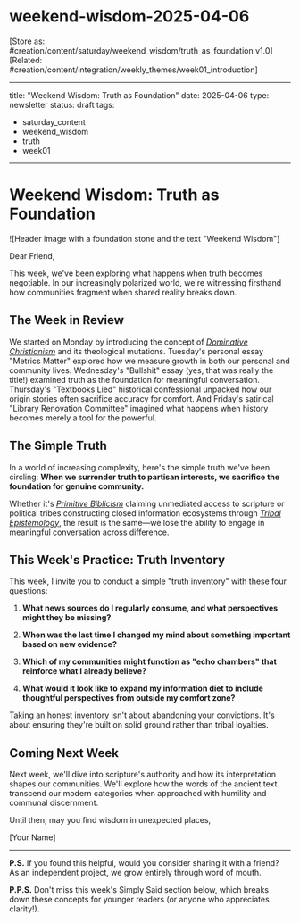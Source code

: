 # weekend-wisdom-2025-04-06
[Store as: #creation/content/saturday/weekend_wisdom/truth_as_foundation v1.0]
[Related: #creation/content/integration/weekly_themes/week01_introduction]

---
title: "Weekend Wisdom: Truth as Foundation"
date: 2025-04-06
type: newsletter
status: draft
tags:
  - saturday_content
  - weekend_wisdom
  - truth
  - week01
---

# Weekend Wisdom: Truth as Foundation

![Header image with a foundation stone and the text "Weekend Wisdom"]

Dear Friend,

This week, we've been exploring what happens when truth becomes negotiable. In our increasingly polarized world, we're witnessing firsthand how communities fragment when shared reality breaks down.

## The Week in Review

We started on Monday by introducing the concept of <a href="/p/lexicon-dominative-christianism"><i>Dominative Christianism</i></a> and its theological mutations. Tuesday's personal essay "Metrics Matter" explored how we measure growth in both our personal and community lives. Wednesday's "Bullshit" essay (yes, that was really the title!) examined truth as the foundation for meaningful conversation. Thursday's "Textbooks Lied" historical confessional unpacked how our origin stories often sacrifice accuracy for comfort. And Friday's satirical "Library Renovation Committee" imagined what happens when history becomes merely a tool for the powerful.

## The Simple Truth

In a world of increasing complexity, here's the simple truth we've been circling: **When we surrender truth to partisan interests, we sacrifice the foundation for genuine community.**

Whether it's <a href="/p/lexicon-primitive-biblicism"><i>Primitive Biblicism</i></a> claiming unmediated access to scripture or political tribes constructing closed information ecosystems through <a href="/p/lexicon-tribal-epistemology"><i>Tribal Epistemology</i></a>, the result is the same—we lose the ability to engage in meaningful conversation across difference.

## This Week's Practice: Truth Inventory

This week, I invite you to conduct a simple "truth inventory" with these four questions:

1. **What news sources do I regularly consume, and what perspectives might they be missing?**

2. **When was the last time I changed my mind about something important based on new evidence?**

3. **Which of my communities might function as "echo chambers" that reinforce what I already believe?**

4. **What would it look like to expand my information diet to include thoughtful perspectives from outside my comfort zone?**

Taking an honest inventory isn't about abandoning your convictions. It's about ensuring they're built on solid ground rather than tribal loyalties.

## Coming Next Week

Next week, we'll dive into scripture's authority and how its interpretation shapes our communities. We'll explore how the words of the ancient text transcend our modern categories when approached with humility and communal discernment.

Until then, may you find wisdom in unexpected places,

[Your Name]

---

**P.S.** If you found this helpful, would you consider sharing it with a friend? As an independent project, we grow entirely through word of mouth.

**P.P.S.** Don't miss this week's Simply Said section below, which breaks down these concepts for younger readers (or anyone who appreciates clarity!).
